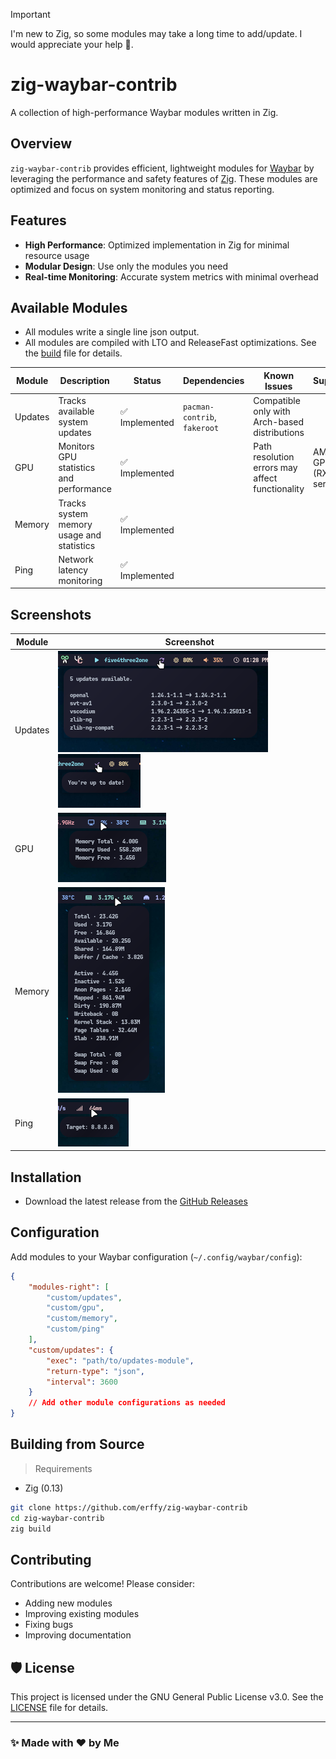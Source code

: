 > [!IMPORTANT]
> I'm new to Zig, so some modules may take a long time to add/update. I would appreciate your help 🥰.

# zig-waybar-contrib
A collection of high-performance Waybar modules written in Zig.

## Overview
`zig-waybar-contrib` provides efficient, lightweight modules for [Waybar](https://github.com/Alexays/Waybar) by leveraging the performance and safety features of [Zig](https://ziglang.org/). These modules are optimized and focus on system monitoring and status reporting.

## Features
- **High Performance**: Optimized implementation in Zig for minimal resource usage
- **Modular Design**: Use only the modules you need
- **Real-time Monitoring**: Accurate system metrics with minimal overhead

## Available Modules
- All modules write a single line json output.
- All modules are compiled with LTO and ReleaseFast optimizations. See the [build](./build.zig) file for details.

| Module  | Description                               | Status                          | Dependencies                  | Known Issues                                    | Supports               |
|---------|-------------------------------------------|---------------------------------|-------------------------------|-------------------------------------------------|------------------------|
| Updates | Tracks available system updates           | ✅ Implemented                  | `pacman-contrib`, `fakeroot`  | Compatible only with Arch-based distributions   |                        |
| GPU     | Monitors GPU statistics and performance   | ✅ Implemented                  |                               | Path resolution errors may affect functionality | AMD GPUs (RX series)   |
| Memory  | Tracks system memory usage and statistics | ✅ Implemented                  |                               |                                                 |                        |
| Ping    | Network latency monitoring                | ✅ Implemented                  |                               |                                                 |                        |

## Screenshots

| Module  | Screenshot                                                               |
|---------|--------------------------------------------------------------------------|
| Updates | ![](assets/updates_available.png) ![](assets/updates_noupdate.png)       |
| GPU     | ![](assets/gpu.png)                                                      |
| Memory  | ![](assets/memory.png)                                                   |
| Ping    | ![](assets/ping.png)                                                     |

## Installation
- Download the latest release from the [GitHub Releases](https://github.com/erffy/zig-waybar-contrib/releases)

## Configuration

Add modules to your Waybar configuration (`~/.config/waybar/config`):

```json
{
    "modules-right": [
        "custom/updates",
        "custom/gpu",
        "custom/memory",
        "custom/ping"
    ],
    "custom/updates": {
        "exec": "path/to/updates-module",
        "return-type": "json",
        "interval": 3600
    }
    // Add other module configurations as needed
}
```

## Building from Source
> Requirements
- Zig (0.13)

```bash
git clone https://github.com/erffy/zig-waybar-contrib
cd zig-waybar-contrib
zig build
```

## Contributing

Contributions are welcome! Please consider:
- Adding new modules
- Improving existing modules
- Fixing bugs
- Improving documentation

## 🛡️ License

This project is licensed under the GNU General Public License v3.0. See the [LICENSE](./LICENSE) file for details.

---

### ✨ Made with ❤️ by Me
